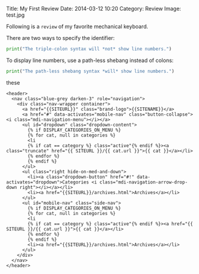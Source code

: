 Title: My First Review
Date: 2014-03-12 10:20
Category: Review
Image: test.jpg

Following is a `review` of my favorite mechanical keyboard.

There are two ways to specify the identifier:

```python
print("The triple-colon syntax will *not* show line numbers.")
```

To display line numbers, use a path-less shebang instead of colons:

```python
print("The path-less shebang syntax *will* show line numbers.")
```

these

``` jinja
<header>
  <nav class="blue-grey darken-3" role="navigation">
    <div class="nav-wrapper container">
      <a href="{{SITEURL}}" class="brand-logo">{{SITENAME}}</a>
      <a href="#" data-activates="mobile-nav" class="button-collapse"><i class="mdi-navigation-menu"></i></a>
      <ul id="dropdown" class="dropdown-content">
        {% if DISPLAY_CATEGORIES_ON_MENU %}
        {% for cat, null in categories %}
        <li
        {% if cat == category %} class="active"{% endif %}><a class="truncate" href="{{ SITEURL }}/{{ cat.url }}">{{ cat }}</a></li>
        {% endfor %}
        {% endif %}
      </ul>
      <ul class="right hide-on-med-and-down">
        <li><a class="dropdown-button" href="#!" data-activates="dropdown">Categories <i class="mdi-navigation-arrow-drop-down right"></i></a></li>
        <li><a href="{{SITEURL}}/archives.html">Archives</a></li>
      </ul>
      <ul id="mobile-nav" class="side-nav">
        {% if DISPLAY_CATEGORIES_ON_MENU %}
        {% for cat, null in categories %}
        <li
        {% if cat == category %} class="active"{% endif %}><a href="{{ SITEURL }}/{{ cat.url }}">{{ cat }}</a></li>
        {% endfor %}
        {% endif %}
        <li><a href="{{SITEURL}}/archives.html">Archives</a></li>
      </ul>
    </div>
  </nav>
</header>
```
